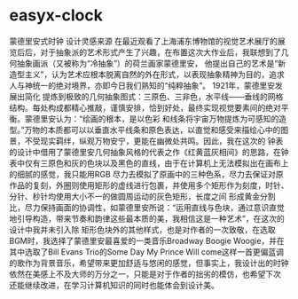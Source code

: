 # easyx-clock
蒙德里安式时钟
设计灵感来源
      在最近观看了上海浦东博物馆的视觉艺术展厅的展览后后，对于抽象派的艺术形式产生了兴趣，在布置这次大作业后，我联想到了几何抽象画派（又被称为“冷抽象”）的荷兰画家蒙德里安，
      他提出自己的艺术是“新造型主义”，认为艺术应根本脱离自然的外在形式，以表现抽象精神为目的，追求人与神统一的绝对境界，亦即今日我们熟知的“纯粹抽象”。 1921年，蒙德里安发展出简化
      提炼到极致的几何抽象图式：三原色、三非色，水平线――垂线的网格结构。每处构成都精心推敲，谨慎安排，恰到好处，最终实现视觉要素间的绝对平衡。蒙德里安认为：“绘画的根本，是以色彩
      和线条将宇宙万物提炼为可感知的造型。”万物的本质都可以以垂直水平线条和原色表达，以直觉和感受来描绘心中的图景，不受现实羁绊，纵观万物安宁，更能在幽微处共鸣。因此，我在这次的
      钟表的设计中借用了蒙德里安几何抽象风格的代表之作《红黄蓝灰相间》的思路，在钟表中仅有三原色和灰的色块以及黑色的直线，由于在计算机上无法模拟出在画布上的细腻的感觉，我只能用RGB
      尽力去模拟了原画中的三种色系，尽力去保证对原作品的复刻，外圈则使用矩形的虚线进行包裹，并使用多个矩形作为刻度，时针、分针、秒针均使用大小不一的做圆周运动的灰色矩形，长度之间
      形成黄金分割比，尽力保持画面的协调性，如蒙德里安所说：“运用直线与色块，通过意识直觉地引导构造，带来节奏和韵律这些最本质的美，我相信这是一种艺术”，在这次的设计中我并未引入除
      矩形色块外的其他样式，也是对作者的一次致敬，在选取BGM时，我选择了蒙德里安最喜爱的一类音乐Broadway Boogie Woogie，并在其中选取了Bill Evans Trio的Some Day My Prince 
      Will come这样一首更偏蓝调的歌作为背景音乐，希望带来更加舒适与悠闲的感觉，但事实上，我设计出的时钟依然在美感上不及大师的万分之一，只能是对于作者的拙劣的模仿，也希望下次
      还能继续改进，在学习计算机知识的同时也能体会到设计美。
                                                                    





